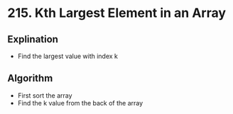 # 215. Kth Largest Element in an Array
 ## Explination
  - Find the largest value with index k 
 ## Algorithm
  - First sort the array 
  - Find the k value from the back of the array